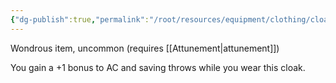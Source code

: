 ```yaml
---
{"dg-publish":true,"permalink":"/root/resources/equipment/clothing/cloak-of-protection/"}
---
```


Wondrous item, uncommon (requires [[Attunement\|attunement]]) 

You gain a +1 bonus to AC and saving throws while you wear this cloak.